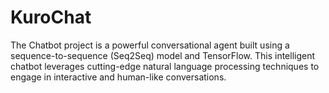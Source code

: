 # KuroChat
 The Chatbot project is a powerful conversational agent built using a sequence-to-sequence (Seq2Seq) model and TensorFlow. This intelligent chatbot leverages cutting-edge natural language processing techniques to engage in interactive and human-like conversations.

